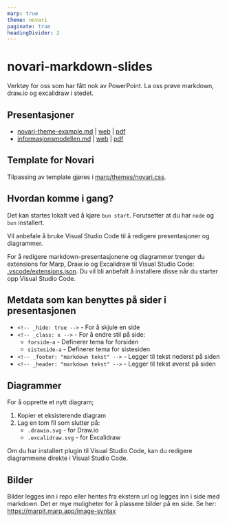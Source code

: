 ```yaml
---
marp: true
theme: novari
paginate: true
headingDivider: 2
---
```


# novari-markdown-slides

Verktøy for oss som har fått nok av PowerPoint. La oss prøve markdown, draw.io og excalidraw i stedet.

## Presentasjoner

- [novari-theme-example.md](https://github.com/FINTLabs/novari-markdown-slides/blob/main/novari-theme-example.md?plain=1) | [web](https://fintlabs.github.io/novari-markdown-slides/novari-theme-example.html) | [pdf](https://fintlabs.github.io/novari-markdown-slides/novari-theme-example.pdf)
- [informasjonsmodellen.md](https://github.com/FINTLabs/novari-markdown-slides/blob/main/informasjonsmodellen.md?plain=1) | [web](https://fintlabs.github.io/novari-markdown-slides/informasjonsmodellen.html) | [pdf](https://fintlabs.github.io/novari-markdown-slides/informasjonsmodellen.pdf)

## Template for Novari

Tilpassing av template gjøres i [marp/themes/novari.css](marp/themes/novari.css).

## Hvordan komme i gang?

Det kan startes lokalt ved å kjøre `bun start`. Forutsetter at du har `node` og `bun` installert.

Vil anbefale å bruke Visual Studio Code til å redigere presentasjoner og diagrammer.

For å redigere markdown-presentasjonene og diagrammer trenger du extensions for Marp, Draw.io og Excalidraw til Visual Studio Code: [.vscode/extensions.json](.vscode/extensions.json). Du vil bli anbefalt å installere disse når du starter opp Visual Studio Code.

## Metdata som kan benyttes på sider i presentasjonen

- `<!-- _hide: true -->` - For å skjule en side
- `<!-- _class: x -->` - For å endre stil på side: 
    - `forside-a` - Definerer tema for forsiden
    - `sisteside-a` - Definerer tema for sistesiden
- `<!-- _footer: "markdown tekst" -->` - Legger til tekst nederst på siden
- `<!-- _header: "markdown tekst" -->` - Legger til tekst øverst på siden

## Diagrammer

For å opprette et nytt diagram; 
1. Kopier et eksisterende diagram
2. Lag en tom fil som slutter på: 
    - `.drawio.svg` - for Draw.io
    - `.excalidraw.svg` - for Excalidraw

Om du har installert plugin til Visual Studio Code, kan du redigere diagrammene direkte i Visual Studio Code.

## Bilder

Bilder legges inn i repo eller hentes fra ekstern url og legges inn i side med markdown. Det er mye muligheter for å plassere bilder på en side. Se her: https://marpit.marp.app/image-syntax
